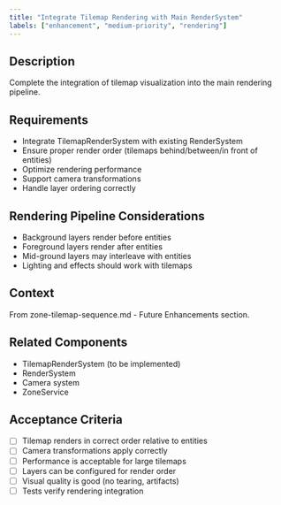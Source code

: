 ```yaml
---
title: "Integrate Tilemap Rendering with Main RenderSystem"
labels: ["enhancement", "medium-priority", "rendering"]
---
```


## Description
Complete the integration of tilemap visualization into the main rendering pipeline.

## Requirements
- Integrate TilemapRenderSystem with existing RenderSystem
- Ensure proper render order (tilemaps behind/between/in front of entities)
- Optimize rendering performance
- Support camera transformations
- Handle layer ordering correctly

## Rendering Pipeline Considerations
- Background layers render before entities
- Foreground layers render after entities
- Mid-ground layers may interleave with entities
- Lighting and effects should work with tilemaps

## Context
From zone-tilemap-sequence.md - Future Enhancements section.

## Related Components
- TilemapRenderSystem (to be implemented)
- RenderSystem
- Camera system
- ZoneService

## Acceptance Criteria
- [ ] Tilemap renders in correct order relative to entities
- [ ] Camera transformations apply correctly
- [ ] Performance is acceptable for large tilemaps
- [ ] Layers can be configured for render order
- [ ] Visual quality is good (no tearing, artifacts)
- [ ] Tests verify rendering integration
